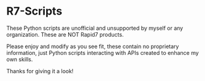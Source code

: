 # R7-Scripts

These Python scripts are unofficial and unsupported by myself or any organization. These are NOT Rapid7 products.

Please enjoy and modify as you see fit, these contain no proprietary information, just Python scripts interacting with APIs created to enhance my own skills.

Thanks for giving it a look!
